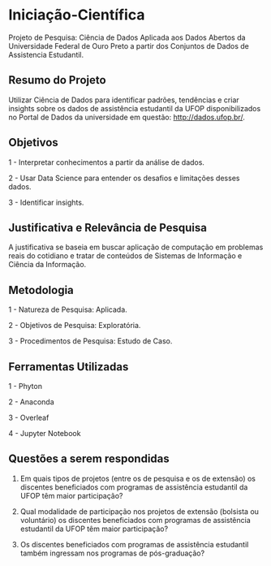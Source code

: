 # Iniciação-Científica
Projeto de Pesquisa: Ciência de Dados Aplicada aos Dados Abertos da Universidade Federal de Ouro Preto a partir dos Conjuntos de Dados de Assistencia Estudantil.

## Resumo do Projeto
Utilizar Ciência de Dados para identificar padrões, tendências e criar insights sobre os dados de assistência estudantil da UFOP disponibilizados no Portal de Dados da universidade em questão: http://dados.ufop.br/.

## Objetivos

1 - Interpretar conhecimentos a partir da análise de dados.

2 - Usar Data Science para entender os desafios e limitações desses dados.

3 - Identificar insights.

## Justificativa e Relevância de Pesquisa
A justificativa se baseia em buscar aplicação de computação em problemas reais do cotidiano e tratar de conteúdos de Sistemas de Informação e Ciência da Informação.

## Metodologia
1 - Natureza de Pesquisa: Aplicada.

2 - Objetivos de Pesquisa: Exploratória.

3 - Procedimentos de Pesquisa: Estudo de Caso.

## Ferramentas Utilizadas
1 - Phyton

2 -  Anaconda

3 - Overleaf

4 - Jupyter Notebook

## Questões a serem respondidas

1. Em quais tipos de projetos (entre os de pesquisa e os de extensão) os discentes beneficiados com programas de assistência estudantil da UFOP têm maior 
participação?

2. Qual modalidade de participação nos projetos de extensão (bolsista ou voluntário) os discentes beneficiados com programas de assistência estudantil da UFOP têm
maior participação? 

3. Os discentes beneficiados com programas de assistência estudantil também ingressam nos programas de pós-graduação?

